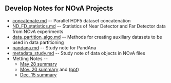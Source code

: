 ## Develop Notes for NOvA Projects

* [concatenate.md](concatenate.md) --
  Parallel HDF5 dataset concatenation
* [ND_FD_statistics.md](ND_FD_statistics.md) --
  Statistics of Near Detector and Far Detector data from NOvA experiments
* [data_partition_algo.md](data_partition_algo.md) --
  Methods for creating auxiliary datasets to be used in data partitioning
* [pandana.md](pandana.md) --
  Study note for PandAna
* [metadata_study.md](metadata_study.md) --
  Study note of data objects in NOvA files
* Metting Notes --
  + [May 28 summary](./5_28%20meeting%20summary.md)
  + [Mov. 20 summary](./Nov%2020%20meeting%20note.md) and ([ppt](./meeting_11_20.pptx))
  + [Dec. 15 summary](./Dec%2015%20meeting%20summary.md)

